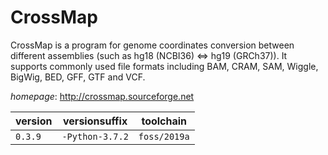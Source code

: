 # CrossMap

CrossMap is a program for genome coordinates conversion  between different assemblies (such as hg18 (NCBI36) <=> hg19 (GRCh37)).  It supports commonly used file formats including BAM, CRAM, SAM, Wiggle,  BigWig, BED, GFF, GTF and VCF.

*homepage*: <http://crossmap.sourceforge.net>

version | versionsuffix | toolchain
--------|---------------|----------
``0.3.9`` | ``-Python-3.7.2`` | ``foss/2019a``
